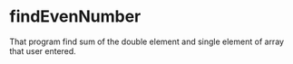 # findEvenNumber
That program find sum of the double element and single element of array that user entered.
